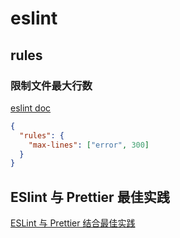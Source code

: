 # eslint

## rules

### 限制文件最大行数

[eslint doc](https://eslint.org/docs/latest/rules/max-lines)

```json
{
  "rules": {
    "max-lines": ["error", 300]
  }
}
```

## ESlint 与 Prettier 最佳实践

[ESLint 与 Prettier 结合最佳实践](https://github.com/ChelesteWang/eslint-vs-prettier)
